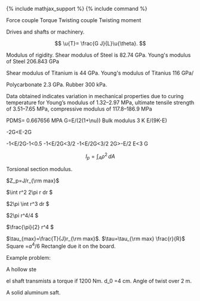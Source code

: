 {% include mathjax_support %}
{% include command %}

Force couple
Torque
Twisting couple
Twisting moment


Drives and shafts or machinery.


$$
\u{T}= \frac{G J}{L}\u{\theta}.
$$

Modulus of rigidity.
Shear modulus of Steel is 82.74 GPa.
Young's modulus of Steel 206.843 GPa

Shear modulus of Titanium is 44 GPa.
Young's modulus of Titanius 116 GPa/

Polycarbonate 2.3 GPa.
Rubber 300 kPa. 

Data obtained indicates variation in mechanical properties due to curing
temperature for Young’s modulus of 1.32–2.97 MPa, ultimate tensile strength of
3.51–7.65 MPa, compressive modulus of 117.8–186.9 MPa

PDMS= 0.667656 MPA
G=E/(2(1+\nu))
Bulk modulus 3 K E/(9K-E)

-2G<E-2G

-1<E/2G-1<0.5
-1<E/2G<3/2
-1<E/2G<3/2
2G>-E/2
E<3 G

$$
I_{p}=\int_{A} \rho^2 \, dA
$$

Torsional section modulus. 

$Z_p=J/r_{\rm max}$

$\int r^2 2\pi r dr $

$2\pi \int r^3 dr $

$2\pi  r^4/4  $

$\frac{\pi}{2}  r^4  $

$\tau_{max}=\frac{T}{J}r_{\rm max}$.
$\tau=\tau_{\rm max} \frac{r}{R}$
Square =$a^4/6$
Rectangle due it on the board.


Example problem:

A hollow ste



el shaft transmists a torque if 1200 Nm. d_0 =4 cm. Angle of twist over 2 m. 


A solid aluminum saft.